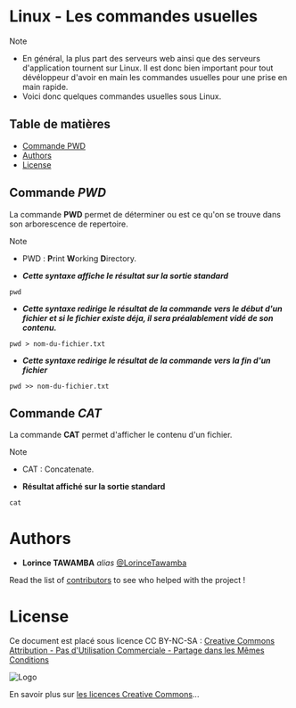# Linux - Les commandes usuelles 

>[!NOTE]
>
>- En général, la plus part des serveurs web ainsi que des serveurs d'application tournent sur Linux. Il est donc bien important pour tout dévéloppeur d'avoir en main les commandes usuelles pour une prise en main rapide. 
>- Voici donc quelques commandes usuelles sous Linux.

## Table de matières 

- [Commande PWD](#Commande-PWD)
- [Authors](#Authors)
- [License](#License) 

## Commande ***PWD*** 
La commande **PWD** permet de déterminer ou est ce qu'on se trouve dans son arborescence de repertoire.  

>[!NOTE]
>
>- PWD : **P**rint **W**orking **D**irectory.  

- ***Cette syntaxe affiche le résultat sur la sortie standard***

```shell
pwd 
```

- ***Cette syntaxe redirige le résultat de la commande vers le début d'un fichier et si le fichier existe déja, il sera préalablement vidé de son contenu.***

```shell
pwd > nom-du-fichier.txt
```

- ***Cette syntaxe redirige le résultat de la commande vers la fin d'un fichier***

```shell
pwd >> nom-du-fichier.txt
```

## Commande ***CAT*** 
La commande **CAT** permet d'afficher le contenu d'un fichier.   

>[!NOTE]
>
>- CAT : Concatenate.  

- **Résultat affiché sur la sortie standard**

```shell
cat 
```


# Authors

* **Lorince TAWAMBA** _alias_ [@LorinceTawamba](https://github.com/LorinceTawamba)

Read the list of [contributors](https://github.com/lorince-tawamba/gescom/contributors) to see who helped with the project ! 

# License

Ce document est placé sous licence CC BY-NC-SA :  [Creative Commons
Attribution - Pas d'Utilisation Commerciale - Partage dans les Mêmes Conditions](https://creativecommons.org/licenses/by-nc-sa/4.0/)

![Logo](https://licensebuttons.net/l/by-nc-sa/3.0/88x31.png)

En savoir plus sur [les licences Creative Commons](https://creativecommons.org/licenses/?lang=fr-FR)...
